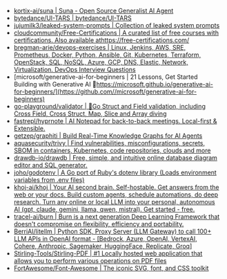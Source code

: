+ [kortix-ai/suna | Suna - Open Source Generalist AI Agent](https://github.com//kortix-ai/suna)
+ [bytedance/UI-TARS | bytedance/UI-TARS](https://github.com//bytedance/UI-TARS)
+ [jujumilk3/leaked-system-prompts | Collection of leaked system prompts](https://github.com//jujumilk3/leaked-system-prompts)
+ [cloudcommunity/Free-Certifications | A curated list of free courses with certifications. Also available athttps://free-certifications.com/](https://github.com//cloudcommunity/Free-Certifications)
+ [bregman-arie/devops-exercises | Linux, Jenkins, AWS, SRE, Prometheus, Docker, Python, Ansible, Git, Kubernetes, Terraform, OpenStack, SQL, NoSQL, Azure, GCP, DNS, Elastic, Network, Virtualization. DevOps Interview Questions](https://github.com//bregman-arie/devops-exercises)
+ [microsoft/generative-ai-for-beginners | 21 Lessons, Get Started Building with Generative AI 🔗https://microsoft.github.io/generative-ai-for-beginners/](https://github.com//microsoft/generative-ai-for-beginners)
+ [go-playground/validator | 💯Go Struct and Field validation, including Cross Field, Cross Struct, Map, Slice and Array diving](https://github.com//go-playground/validator)
+ [fastrepl/hyprnote | AI Notepad for back-to-back meetings. Local-first & Extensible.](https://github.com//fastrepl/hyprnote)
+ [getzep/graphiti | Build Real-Time Knowledge Graphs for AI Agents](https://github.com//getzep/graphiti)
+ [aquasecurity/trivy | Find vulnerabilities, misconfigurations, secrets, SBOM in containers, Kubernetes, code repositories, clouds and more](https://github.com//aquasecurity/trivy)
+ [drawdb-io/drawdb | Free, simple, and intuitive online database diagram editor and SQL generator.](https://github.com//drawdb-io/drawdb)
+ [joho/godotenv | A Go port of Ruby's dotenv library (Loads environment variables from .env files)](https://github.com//joho/godotenv)
+ [khoj-ai/khoj | Your AI second brain. Self-hostable. Get answers from the web or your docs. Build custom agents, schedule automations, do deep research. Turn any online or local LLM into your personal, autonomous AI (gpt, claude, gemini, llama, qwen, mistral). Get started - free.](https://github.com//khoj-ai/khoj)
+ [tracel-ai/burn | Burn is a next generation Deep Learning Framework that doesn't compromise on flexibility, efficiency and portability.](https://github.com//tracel-ai/burn)
+ [BerriAI/litellm | Python SDK, Proxy Server (LLM Gateway) to call 100+ LLM APIs in OpenAI format - [Bedrock, Azure, OpenAI, VertexAI, Cohere, Anthropic, Sagemaker, HuggingFace, Replicate, Groq]](https://github.com//BerriAI/litellm)
+ [Stirling-Tools/Stirling-PDF | #1 Locally hosted web application that allows you to perform various operations on PDF files](https://github.com//Stirling-Tools/Stirling-PDF)
+ [FortAwesome/Font-Awesome | The iconic SVG, font, and CSS toolkit](https://github.com//FortAwesome/Font-Awesome)
